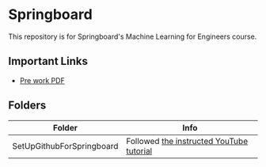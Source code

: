 # Springboard

This repository is for Springboard's Machine Learning for Engineers course.

## Important Links

- [Pre work PDF](https://ddf46429.springboard.com/uploads/resources/1701814889_Guild_MEC_-_Prework.pdf)

## Folders

| Folder                    | Info                                                                                    |
| ------------------------- | --------------------------------------------------------------------------------------- |
| SetUpGithubForSpringboard | Followed [the instructed YouTube tutorial](https://www.youtube.com/watch?v=E4MkXGm0vbI) |
